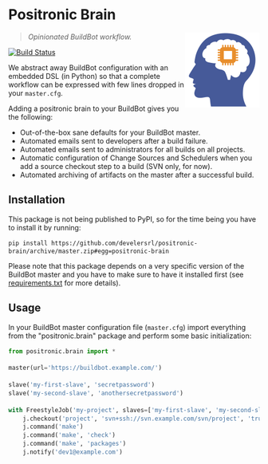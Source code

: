 Positronic Brain
================

<img align="right" src="logo.png"/>

> *Opinionated BuildBot workflow.*

[![Build Status](https://travis-ci.org/develersrl/positronic-brain.svg?branch=master)](https://travis-ci.org/develersrl/positronic-brain)

We abstract away BuildBot configuration with an embedded DSL (in Python) so that a complete
workflow can be expressed with few lines dropped in your `master.cfg`.

Adding a positronic brain to your BuildBot gives you the following:

* Out-of-the-box sane defaults for your BuildBot master.
* Automated emails sent to developers after a build failure.
* Automated emails sent to administrators for all builds on all projects.
* Automatic configuration of Change Sources and Schedulers when you add a source checkout
  step to a build (SVN only, for now).
* Automated archiving of artifacts on the master after a successful build.


Installation
------------

This package is not being published to PyPI, so for the time being you have to install it by
running:

    pip install https://github.com/develersrl/positronic-brain/archive/master.zip#egg=positronic-brain

Please note that this package depends on a very specific version of the BuildBot master and you
have to make sure to have it installed first (see [requirements.txt](requirements.txt) for more
details).


Usage
-----

In your BuildBot master configuration file (`master.cfg`) import everything from the
"positronic.brain" package and perform some basic initialization:

```python
from positronic.brain import *

master(url='https://buildbot.example.com/')

slave('my-first-slave', 'secretpassword')
slave('my-second-slave', 'anothersecretpassword')

with FreestyleJob('my-project', slaves=['my-first-slave', 'my-second-slave']) as j:
    j.checkout('project', 'svn+ssh://svn.example.com/svn/project', 'trunk')
    j.command('make')
    j.command('make', 'check')
    j.command('make', 'packages')
    j.notify('dev1@example.com')
```
